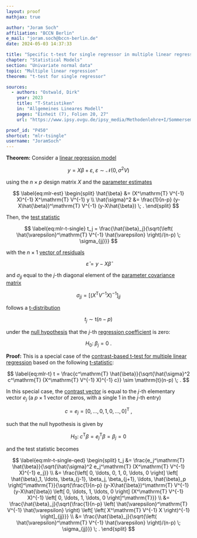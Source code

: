 ```yaml
---
layout: proof
mathjax: true

author: "Joram Soch"
affiliation: "BCCN Berlin"
e_mail: "joram.soch@bccn-berlin.de"
date: 2024-05-03 14:37:33

title: "Specific t-test for single regressor in multiple linear regression"
chapter: "Statistical Models"
section: "Univariate normal data"
topic: "Multiple linear regression"
theorem: "t-test for single regressor"

sources:
  - authors: "Ostwald, Dirk"
    year: 2023
    title: "T-Statistiken"
    in: "Allgemeines Lineares Modell"
    pages: "Einheit (7), Folien 20, 27"
    url: "https://www.ipsy.ovgu.de/ipsy_media/Methodenlehre+I/Sommersemester+2023/Allgemeines+Lineares+Modell/7_T_Statistiken-p-9968.pdf"

proof_id: "P450"
shortcut: "mlr-tsingle"
username: "JoramSoch"
---
```



**Theorem:** Consider a [linear regression model](/D/mlr)

$$ \label{eq:mlr}
y = X\beta + \varepsilon, \; \varepsilon \sim \mathcal{N}(0, \sigma^2 V)
$$

using the $n \times p$ design matrix $X$ and the [parameter estimates](/P/mlr-mle)

$$ \label{eq:mlr-est}
\begin{split}
\hat{\beta} &= (X^\mathrm{T} V^{-1} X)^{-1} X^\mathrm{T} V^{-1} y \\
\hat{\sigma}^2 &= \frac{1}{n-p} (y-X\hat{\beta})^\mathrm{T} V^{-1} (y-X\hat{\beta}) \; .
\end{split}
$$

Then, the [test statistic](/D/tstat)

$$ \label{eq:mlr-t-single}
t_j = \frac{\hat{\beta}_j}{\sqrt{\left( \hat{\varepsilon}^\mathrm{T} V^{-1} \hat{\varepsilon} \right)/(n-p) \; \sigma_{jj}}}
$$

with the $n \times 1$ [vector of residuals](/P/mlr-wlsdist)

$$ \label{eq:mlr-eps-est}
\hat{\varepsilon} = y - X\hat{\beta}
$$

and $\sigma_{jj}$ equal to the $j$-th diagonal element of the [parameter covariance matrix](/P/mlr-wlsdist)

$$ \label{eq:mlr-t-single-sig}
\sigma_{jj} = \left[ \left( X^\mathrm{T} V^{-1} X \right)^{-1} \right]_{jj}
$$

follows a [t-distribution](/D/t)

$$ \label{eq:mlr-t-single-dist}
t_j \sim \mathrm{t}(n-p)
$$

under the [null hypothesis](/D/h0) that the $j$-th [regression coefficient](/D/mlr) is zero:

$$ \label{eq:mlr-t-single-h0}
H_0: \; \beta_j = 0 \; .
$$


**Proof:** This is a special case of the [contrast-based t-test for multiple linear regression](/P/mlr-t) based on the following [t-statistic](/D/t):

$$ \label{eq:mlr-t}
t = \frac{c^\mathrm{T} \hat{\beta}}{\sqrt{\hat{\sigma}^2 c^\mathrm{T} (X^\mathrm{T} V^{-1} X)^{-1} c}} \sim \mathrm{t}(n-p) \; .
$$

In this special case, the [contrast vector](/D/tcon) is equal to the $j$-th elementary vector $e_j$ (a $p \times 1$ vector of zeros, with a single $1$ in the $j$-th entry)

$$ \label{eq:mlr-t-single-con}
c = e_j = \left[ 0, \ldots, 0, 1, 0, \ldots, 0 \right]^\mathrm{T} \; ,
$$

such that the null hypothesis is given by

$$ \label{eq:mlr-t-single-h0-qed}
H_0: \; c^\mathrm{T} \beta = e_j^\mathrm{T} \beta = \beta_j = 0
$$

and the test statistic becomes

$$ \label{eq:mlr-t-single-qed}
\begin{split}
t_j &= \frac{e_j^\mathrm{T} \hat{\beta}}{\sqrt{\hat{\sigma}^2 e_j^\mathrm{T} (X^\mathrm{T} V^{-1} X)^{-1} e_j}} \\
&= \frac{\left[ 0, \ldots, 0, 1, 0, \ldots, 0 \right] \left[ \hat{\beta}_1, \ldots, \beta_{j-1}, \beta_j, \beta_{j+1}, \ldots, \hat{\beta}_p \right]^\mathrm{T}}{\sqrt{\frac{1}{n-p} (y-X\hat{\beta})^\mathrm{T} V^{-1} (y-X\hat{\beta}) \left[ 0, \ldots, 1, \ldots, 0 \right] (X^\mathrm{T} V^{-1} X)^{-1} \left[ 0, \ldots, 1, \ldots, 0 \right]^\mathrm{T}}} \\
&= \frac{\hat{\beta}_j}{\sqrt{\frac{1}{n-p} \left( \hat{\varepsilon}^\mathrm{T} V^{-1} \hat{\varepsilon} \right) \left[ \left( X^\mathrm{T} V^{-1} X \right)^{-1} \right]_{jj}}} \\
&= \frac{\hat{\beta}_j}{\sqrt{\left( \hat{\varepsilon}^\mathrm{T} V^{-1} \hat{\varepsilon} \right)/(n-p) \; \sigma_{jj}}} \; .
\end{split}
$$